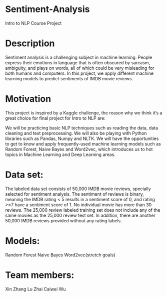 # Sentiment-Analysis
Intro to NLP Course Project

# Description
Sentiment analysis is a challenging subject in machine learning. People
express their emotions in language that is often obscured by sarcasm,
ambiguity, and plays on words, all of which could be very misleading for
both humans and computers. In this project, we apply different machine
learning models to predict sentiments of IMDB movie reviews.

# Motivation
This project is inspired by a Kaggle challenge, the reason why we think
it’s a great choice for final project for Intro to NLP are:

We will be practicing basic NLP techniques such as reading the
data, data cleaning and text preprocessing. We will also be
playing with Python libraries such as Pandas, Numpy and NLTK.
We will have the opportunities to get to know and apply
frequently-used machine learning models such as Random
Forest, Naive Bayes and Word2vec, which introduces us to hot
topics in Machine Learning and Deep Learning areas.

# Data set:
The labeled data set consists of 50,000 IMDB movie reviews, specially
selected for sentiment analysis. The sentiment of reviews is binary,
meaning the IMDB rating < 5 results in a sentiment score of 0, and
rating >=7 have a sentiment score of 1. No individual movie has more
than 30 reviews. The 25,000 review labeled training set does not
include any of the same movies as the 25,000 review test set. In
addition, there are another 50,000 IMDB reviews provided without any
rating labels.

# Models:
Random Forest
Naive Bayes
Word2vec(stretch goals)

# Team members:
Xin Zhang
Lu Zhai
Caiwei Wu
